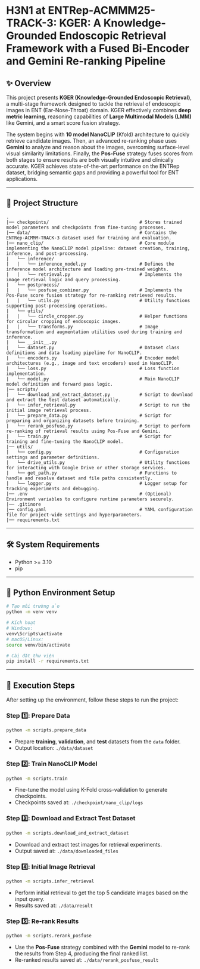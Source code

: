 # H3N1 at ENTRep-ACMMM25-TRACK-3: KGER: A Knowledge-Grounded Endoscopic Retrieval Framework with a Fused Bi-Encoder and Gemini Re-ranking Pipeline

## ✨ Overview

This project presents **KGER (Knowledge-Grounded Endoscopic Retrieval)**, a multi-stage framework designed to tackle the retrieval of endoscopic images in ENT (Ear-Nose-Throat) domain. KGER effectively combines **deep metric learning**, reasoning capabilities of **Large Multimodal Models (LMM)** like Gemini, and a smart score fusion strategy.

The system begins with **10 model NanoCLIP** (Kfold) architecture to quickly retrieve candidate images. Then, an advanced re-ranking phase uses **Gemini** to analyze and reason about the images, overcoming surface-level visual similarity limitations. Finally, the **Pos-Fuse** strategy fuses scores from both stages to ensure results are both visually intuitive and clinically accurate. KGER achieves state-of-the-art performance on the ENTRep dataset, bridging semantic gaps and providing a powerful tool for ENT applications.

---

## 📁 Project Structure

```
.
|── checkpoints/                                  # Stores trained model parameters and checkpoints from fine-tuning processes.
|── data/                                         # Contains the ENTRep-ACMMM-TRACK-3 dataset used for training and evaluation.
|── nano_clip/                                    # Core module implementing the NanoCLIP model pipeline: dataset creation, training, inference, and post-processing.
|   └── inference/
|   |   └── inference_model.py                    # Defines the inference model architecture and loading pre-trained weights.
|   |   └── retrieval.py                          # Implements the image retrieval logic and query processing.
|   └── postprocess/
|   |   └── posfuse_combiner.py                   # Implements the Pos-Fuse score fusion strategy for re-ranking retrieved results.
|   |   └── utils.py                              # Utility functions supporting post-processing operations.
|   └── utils/
|   |   └── circle_cropper.py                     # Helper functions for circular cropping of endoscopic images.
|   |   └── transforms.py                         # Image transformation and augmentation utilities used during training and inference.
|   └── __init__.py
|   └── dataset.py                                # Dataset class definitions and data loading pipeline for NanoCLIP.
|   └── encoders.py                               # Encoder model architectures (e.g., image and text encoders) used in NanoCLIP.
|   └── loss.py                                   # Loss function implementation.
|   └── model.py                                  # Main NanoCLIP model definition and forward pass logic.
|── scripts/                                      
|   └── download_and_extract_dataset.py           # Script to download and extract the test dataset automatically.
|   └── infer_retrieval.py                        # Script to run the initial image retrieval process.
|   └── prepare_data.py                           # Script for preparing and organizing datasets before training.
|   └── rerank_posfuse.py                         # Script to perform re-ranking of retrieval results using Pos-Fuse and Gemini.
|   └── train.py                                  # Script for training and fine-tuning the NanoCLIP model.
|── utils/                                        
|   └── config.py                                 # Configuration settings and parameter definitions.
|   └── drive_utils.py                            # Utility functions for interacting with Google Drive or other storage services.
|   └── get_path.py                               # Functions to handle and resolve dataset and file paths consistently.
|   └── logger.py                                 # Logger setup for tracking experiments and debugging.
|── .env                                          # (Optional) Environment variables to configure runtime parameters securely.
|── .gitinore
|── config.yaml                                   # YAML configuration file for project-wide settings and hyperparameters.
|── requirements.txt
```

---

## 🛠️ System Requirements

- Python >= 3.10
- pip

---

## 🧪 Python Environment Setup

```bash
# Tạo môi trường ảo
python -m venv venv

# Kích hoạt
# Windows:
venv\Scripts\activate
# macOS/Linux:
source venv/bin/activate

# Cài đặt thư viện
pip install -r requirements.txt
```

---

## 🧱 Execution Steps

After setting up the environment, follow these steps to run the project:

### Step 1️⃣: Prepare Data
```bash
python -m scripts.prepare_data
```
- Prepare **training**, **validation**, and **test** datasets from the `data` folder.
- Output location: `./data/dataset`

### Step 2️⃣: Train NanoCLIP Model
```bash
python -m scripts.train
```
- Fine-tune the model using K-Fold cross-validation to generate checkpoints.
- Checkpoints saved at: `./checkpoint/nano_clip/logs`

### Step 3️⃣: Download and Extract Test Dataset
```bash
python -m scripts.download_and_extract_dataset
```
-  Download and extract test images for retrieval experiments.
-  Output saved at: `./data/downloaded_files`

### Step 4️⃣: Initial Image Retrieval
```bash
python -m scripts.infer_retrieval
```
- Perform initial retrieval to get the top 5 candidate images based on the input query.
- Results saved at: `./data/result`

### Step 5️⃣: Re-rank Results
```bash
python -m scripts.rerank_posfuse
```
-  Use the **Pos-Fuse** strategy combined with the **Gemini** model to re-rank the results from Step 4, producing the final ranked list.
-  Re-ranked results saved at: `./data/rerank_posfuse_result`
